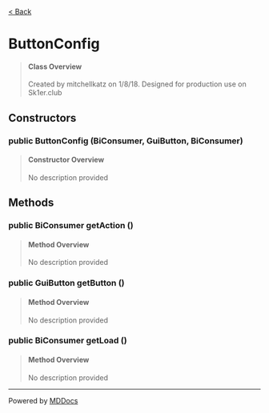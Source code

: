 [< Back](README.md)
# ButtonConfig #
>#### Class Overview ####
>Created by mitchellkatz on 1/8/18. Designed for production use on Sk1er.club
## Constructors ##
### public ButtonConfig (BiConsumer, GuiButton, BiConsumer) ###
>#### Constructor Overview ####
>No description provided
>
## Methods ##
### public BiConsumer getAction () ###
>#### Method Overview ####
>No description provided
>
### public GuiButton getButton () ###
>#### Method Overview ####
>No description provided
>
### public BiConsumer getLoad () ###
>#### Method Overview ####
>No description provided
>

---
Powered by [MDDocs](https://github.com/VRCube/MDDocs)